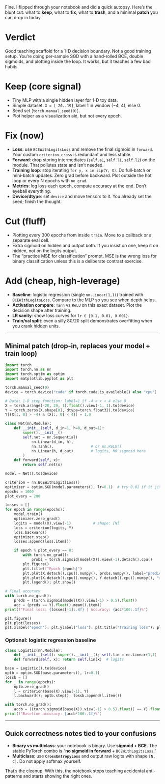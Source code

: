 Fine. I flipped through your notebook and did a quick autopsy. Here’s the blunt cut: what to **keep**, what to **fix**, what to **trash**, and a minimal **patch** you can drop in today.

# Verdict

Good teaching scaffold for a 1-D decision boundary. Not a good training setup. You’re doing per-sample SGD with a hand-rolled BCE, double sigmoids, and plotting inside the loop. It works, but it teaches a few bad habits.

# Keep (core signal)

* Tiny MLP with a single hidden layer for 1-D toy data.
* Simple dataset: `X = [-20..19]`, label 1 in window (−4, 4), else 0.
* Seed set (`torch.manual_seed(0)`).
* Plot helper as a visualization aid, but not every epoch.

# Fix (now)

* **Loss**: use `BCEWithLogitsLoss` and remove the final sigmoid in `forward`. Your custom `criterion_cross` is redundant and less stable.
* **Forward**: drop storing intermediates (`self.a1`, `self.l1`, `self.l2`) on the module. That pollutes state and isn’t needed.
* **Training loop**: stop iterating `for y, x in zip(Y, X)`. Do full-batch or mini-batch updates. Zero grad before backward. Plot outside the hot loop or every N epochs with `no_grad`.
* **Metrics**: log loss each epoch, compute accuracy at the end. Don’t eyeball everything.
* **Device/dtype**: set `device` and move tensors to it. You already set the seed; finish the thought.

# Cut (fluff)

* Plotting every 300 epochs from inside `train`. Move to a callback or a separate eval cell.
* Extra sigmoid on hidden and output both. If you insist on one, keep it on hidden, not on the logits output.
* The “practice MSE for classification” prompt. MSE is the wrong loss for binary classification unless this is a deliberate contrast exercise.

# Add (cheap, high-leverage)

* **Baseline**: logistic regression (single `nn.Linear(1,1)`) trained with `BCEWithLogitsLoss`. Compare to the MLP so you see when depth helps.
* **Activation compare**: `Tanh` vs `ReLU` on this exact dataset. Plot the decision shape after training.
* **LR sanity**: show loss curves for `lr ∈ {0.1, 0.01, 0.001}`.
* **Train/val split**: even a silly 80/20 split demonstrates overfitting when you crank hidden units.

---

## Minimal patch (drop-in, replaces your model + train loop)

```python
import torch
import torch.nn as nn
import torch.optim as optim
import matplotlib.pyplot as plt

torch.manual_seed(0)
device = torch.device("cuda" if torch.cuda.is_available() else "cpu")

# Data: 1-D step function: label=1 if -4 < x < 4 else 0
X = torch.arange(-20, 20, 1).float().view(-1, 1).to(device)
Y = torch.zeros(X.shape[0], dtype=torch.float32).to(device)
Y[(X[:, 0] > -4) & (X[:, 0] < 4)] = 1.0

class Net(nn.Module):
    def __init__(self, d_in=1, h=8, d_out=1):
        super().__init__()
        self.net = nn.Sequential(
            nn.Linear(d_in, h),
            nn.Tanh(),                 # or nn.ReLU()
            nn.Linear(h, d_out)        # logits, NO sigmoid here
        )
    def forward(self, x):
        return self.net(x)

model = Net().to(device)

criterion = nn.BCEWithLogitsLoss()
optimizer = optim.SGD(model.parameters(), lr=0.1)  # try 0.01 if it jitters
epochs = 1000
plot_every = 200

losses = []
for epoch in range(epochs):
    model.train()
    optimizer.zero_grad()
    logits = model(X).view(-1)          # shape: [N]
    loss = criterion(logits, Y)
    loss.backward()
    optimizer.step()
    losses.append(loss.item())

    if epoch % plot_every == 0:
        with torch.no_grad():
            probs = torch.sigmoid(model(X)).view(-1).detach().cpu()
        plt.figure()
        plt.title(f"Epoch {epoch}")
        plt.plot(X.detach().cpu().numpy(), probs.numpy(), label="prediction")
        plt.plot(X.detach().cpu().numpy(), Y.detach().cpu().numpy(), "r", label="target")
        plt.legend(); plt.show()

# Final accuracy
with torch.no_grad():
    preds = (torch.sigmoid(model(X)).view(-1) > 0.5).float()
    acc = (preds == Y).float().mean().item()
print(f"Final loss: {losses[-1]:.4f} | Accuracy: {acc*100:.1f}%")

plt.figure()
plt.plot(losses)
plt.xlabel("epoch"); plt.ylabel("loss"); plt.title("Training loss"); plt.show()
```

### Optional: logistic regression baseline

```python
class Logistic(nn.Module):
    def __init__(self): super().__init__(); self.lin = nn.Linear(1,1)
    def forward(self, x): return self.lin(x)  # logits

base = Logistic().to(device)
optb = optim.SGD(base.parameters(), lr=0.1)
lossb = []
for _ in range(epochs):
    optb.zero_grad()
    l = criterion(base(X).view(-1), Y)
    l.backward(); optb.step(); lossb.append(l.item())

with torch.no_grad():
    accb = ((torch.sigmoid(base(X)).view(-1) > 0.5).float() == Y).float().mean().item()
print(f"Baseline accuracy: {accb*100:.1f}%")
```

---

## Quick correctness notes tied to your confusions

* **Binary vs multiclass**: your notebook is binary. Use **sigmoid + BCE**. The stable PyTorch combo is “**no sigmoid in forward** + `BCEWithLogitsLoss`.”
* **Multiclass**: use **`CrossEntropyLoss`** and output raw logits with shape `[N, C]`. Do not apply softmax yourself.

That’s the cleanup. With this, the notebook stops teaching accidental anti-patterns and starts showing the right ones.
